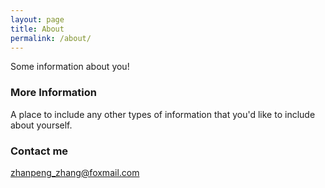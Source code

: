```yaml
---
layout: page
title: About
permalink: /about/
---
```


Some information about you!

### More Information

A place to include any other types of information that you'd like to include about yourself.

### Contact me

[zhanpeng_zhang@foxmail.com](mailto:zhanpeng_zhang@foxmail.com)
